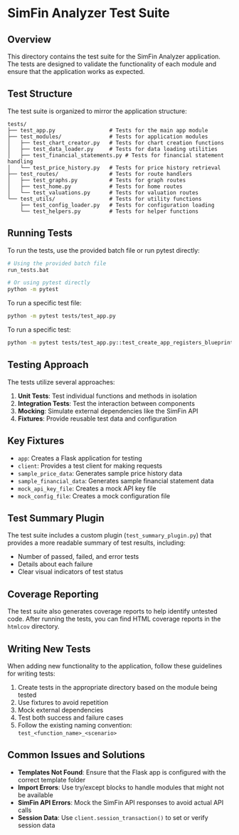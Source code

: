 # SimFin Analyzer Test Suite

## Overview

This directory contains the test suite for the SimFin Analyzer application. The tests are designed to validate the functionality of each module and ensure that the application works as expected.

## Test Structure

The test suite is organized to mirror the application structure:

```
tests/
├── test_app.py                 # Tests for the main app module
├── test_modules/               # Tests for application modules
│   ├── test_chart_creator.py   # Tests for chart creation functions
│   ├── test_data_loader.py     # Tests for data loading utilities
│   ├── test_financial_statements.py # Tests for financial statement handling
│   └── test_price_history.py   # Tests for price history retrieval
├── test_routes/                # Tests for route handlers
│   ├── test_graphs.py          # Tests for graph routes
│   ├── test_home.py            # Tests for home routes
│   └── test_valuations.py      # Tests for valuation routes
└── test_utils/                 # Tests for utility functions
    ├── test_config_loader.py   # Tests for configuration loading
    └── test_helpers.py         # Tests for helper functions
```

## Running Tests

To run the tests, use the provided batch file or run pytest directly:

```bash
# Using the provided batch file
run_tests.bat

# Or using pytest directly
python -m pytest
```

To run a specific test file:

```bash
python -m pytest tests/test_app.py
```

To run a specific test:

```bash
python -m pytest tests/test_app.py::test_create_app_registers_blueprints
```

## Testing Approach

The tests utilize several approaches:

1. **Unit Tests**: Test individual functions and methods in isolation
2. **Integration Tests**: Test the interaction between components
3. **Mocking**: Simulate external dependencies like the SimFin API
4. **Fixtures**: Provide reusable test data and configuration

## Key Fixtures

- `app`: Creates a Flask application for testing
- `client`: Provides a test client for making requests
- `sample_price_data`: Generates sample price history data
- `sample_financial_data`: Generates sample financial statement data
- `mock_api_key_file`: Creates a mock API key file
- `mock_config_file`: Creates a mock configuration file

## Test Summary Plugin

The test suite includes a custom plugin (`test_summary_plugin.py`) that provides a more readable summary of test results, including:

- Number of passed, failed, and error tests
- Details about each failure
- Clear visual indicators of test status

## Coverage Reporting

The test suite also generates coverage reports to help identify untested code. After running the tests, you can find HTML coverage reports in the `htmlcov` directory.

## Writing New Tests

When adding new functionality to the application, follow these guidelines for writing tests:

1. Create tests in the appropriate directory based on the module being tested
2. Use fixtures to avoid repetition
3. Mock external dependencies
4. Test both success and failure cases
5. Follow the existing naming convention: `test_<function_name>_<scenario>`

## Common Issues and Solutions

- **Templates Not Found**: Ensure that the Flask app is configured with the correct template folder
- **Import Errors**: Use try/except blocks to handle modules that might not be available
- **SimFin API Errors**: Mock the SimFin API responses to avoid actual API calls
- **Session Data**: Use `client.session_transaction()` to set or verify session data

